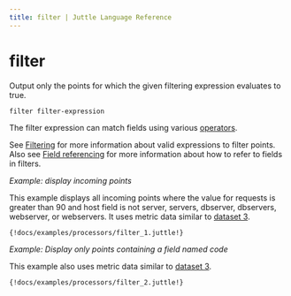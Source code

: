 ```yaml
---
title: filter | Juttle Language Reference
---
```


filter 
======

Output only the points for which the given filtering expression evaluates to true.

``` 
filter filter-expression
```

The filter expression can match fields using various [operators](../reference/operators.md).

See [Filtering](../concepts/filtering.md) for more information about valid expressions to filter points. Also see [Field referencing](../concepts/fields.md#referencing) for more information about how to refer to fields in filters.

_Example: display incoming points_

This example displays all incoming points where the value for requests
is greater than 90 and host field is not server, servers, dbserver,
dbservers, webserver, or webservers. It uses metric data similar to 
[dataset 3](../examples/datasets/README.md#dataset-3).

```
{!docs/examples/processors/filter_1.juttle!}
```

_Example: Display only points containing a field named code_

This example also uses metric data similar to [dataset 3](../examples/datasets/README.md#dataset-3).

```
{!docs/examples/processors/filter_2.juttle!}
```
